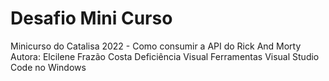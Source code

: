 # Desafio Mini Curso
Minicurso do Catalisa 2022 - Como consumir a API do Rick And Morty
Autora: Elcilene Frazão Costa
Deficiência
Visual
Ferramentas
Visual Studio Code no Windows
